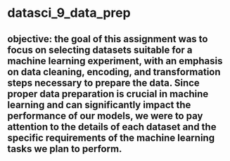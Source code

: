 # datasci_9_data_prep

## objective: the goal of this assignment was to focus on selecting datasets suitable for a machine learning experiment, with an emphasis on data cleaning, encoding, and transformation steps necessary to prepare the data. Since proper data preparation is crucial in machine learning and can significantly impact the performance of our models, we were to pay attention to the details of each dataset and the specific requirements of the machine learning tasks we plan to perform.

